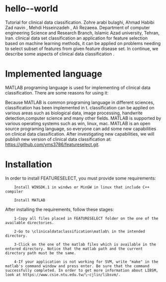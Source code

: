 # hello--world
Tutorial for clinical data classification. Zohre arabi bulaghi, Ahmad Habibi Zad navin ,  Mehdi Hsseinzadeh , Ali Rezaeea. Department  of  computer engineering Science and Research Branch, Islamic Azad university, Tehran, Iran.  clinical data set classification an application for feature selection based on machine learning methods, it can be applied on problems needing to select subset of features from given feature disease set. In continue, we describe some aspects of clinical data classification .


# Implemented language

MATLAB programing language is used for implementing of clinical data classification. There are some reasons for using it:

Because MATLAB is common programing language in different sciences, classification has been implemented in t.
classification can be applied on various areas such as biological data, image processing, handwrite detection,computer science and many other fields.
MATLAB is supported by various operating systems such as win, linux, mac.
MATLAB is an open source programing language, so everyone can add some new capabilities on clinical data classification.
After investigating new capabilities, we will publish new version of clinical data classification at:
https://github.com/yms3786/featureselect.git.
          


# Installation

In order to install FEATURESELECT, you must provide some requirements:

        Install WINSDK.1 in windws or MinGW in linux that include C++ compiler

        Install MATLAB
        

After installing the requirements, follow these stages:

        1-Copy all files placed in FEATURESELECT folder on the one of the available directories.

        2-Go to \clinicaldataclassification\matlab\ in the intended directory.

        3-Click on the one of the matlab files which is available in the entered directory. Notice that the matlab path and the current directory path must be the same.

        4-If your application is not working for SVM, write "make" in the matlab's command window and press enter. Be sure that the command successfully completed. In order to get more information about LIBSM, look at https://www.csie.ntu.edu.tw/\~cjlin/libsvm/.
        
        
        
        
        
        
        
        
        
